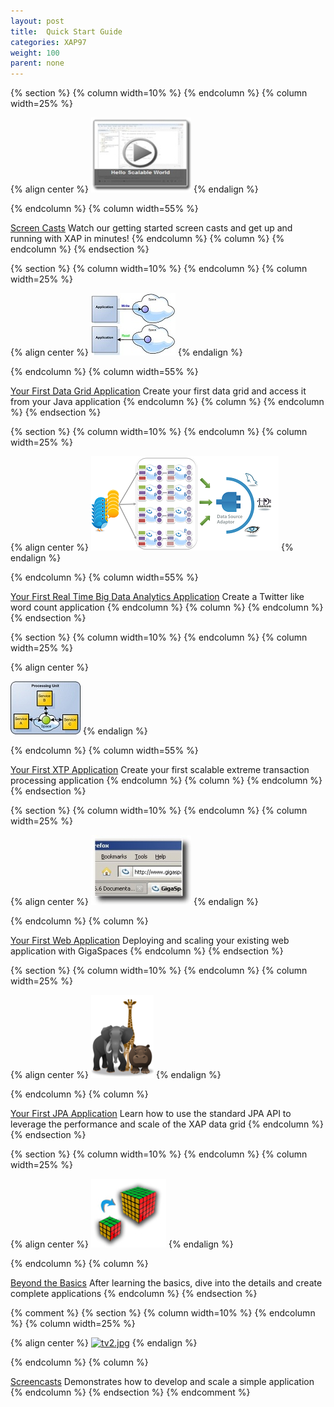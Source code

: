 ```yaml
---
layout: post
title:  Quick Start Guide
categories: XAP97
weight: 100
parent: none
---
```


{% section %}
{% column width=10% %}
{% endcolumn %}
{% column width=25% %}

{% align center %}
[![screencasts-single.jpg](/attachment_files/screencasts-single.jpg)](./screen-casts.html)
{% endalign %}

{% endcolumn %}
{% column width=55% %}

[Screen Casts](./screen-casts.html)
Watch our getting started screen casts and get up and running with XAP in minutes!
{% endcolumn %}
{% column %}
{% endcolumn %}
{% endsection %}

{% section %}
{% column width=10% %}
{% endcolumn %}
{% column width=25% %}

{% align center %}
[![tot-data-grid-logo.jpg](/attachment_files/tot-data-grid-logo.jpg)](./your-first-data-grid-application.html)
{% endalign %}

{% endcolumn %}
{% column width=55% %}

[Your First Data Grid Application](./your-first-data-grid-application.html)
Create your first data grid and access it from your Java application
{% endcolumn %}
{% column %}
{% endcolumn %}
{% endsection %}

{% section %}
{% column width=10% %}
{% endcolumn %}
{% column width=25% %}

{% align center %}
[![rt_arch.png](/attachment_files/rt_arch.png)](./your-first-real-time-big-data-analytics-application.html)
{% endalign %}

{% endcolumn %}
{% column width=55% %}

[Your First Real Time Big Data Analytics Application](./your-first-real-time-big-data-analytics-application.html)
Create a Twitter like word count application
{% endcolumn %}
{% column %}
{% endcolumn %}
{% endsection %}

{% section %}
{% column width=10% %}
{% endcolumn %}
{% column width=25% %}

{% align center %}

[![tot-xtp-logo.jpg](/attachment_files/tot-xtp-logo.jpg)](./your-first-xtp-application.html)
{% endalign %}

{% endcolumn %}
{% column width=55% %}

[Your First XTP Application](./your-first-xtp-application.html)
Create your first scalable extreme transaction processing application
{% endcolumn %}
{% column %}
{% endcolumn %}
{% endsection %}

{% section %}
{% column width=10% %}
{% endcolumn %}
{% column width=25% %}

{% align center %}
[![web-icon.jpg](/attachment_files/web-icon.jpg)](./your-first-web-application.html)
{% endalign %}

{% endcolumn %}
{% column %}

[Your First Web Application](./your-first-web-application.html)
Deploying and scaling your existing web application with GigaSpaces
{% endcolumn %}
{% endsection %}

{% section %}
{% column width=10% %}
{% endcolumn %}
{% column width=25% %}

{% align center %}
[![Your First JPA Application](/attachment_files/animals.png)](./your-first-jpa-application.html)
{% endalign %}

{% endcolumn %}
{% column %}

[Your First JPA Application](./your-first-jpa-application.html)
Learn how to use the standard JPA API to leverage the performance and scale of the XAP data grid
{% endcolumn %}
{% endsection %}

{% section %}
{% column width=10% %}
{% endcolumn %}
{% column width=25% %}

{% align center %}
[![scale2.jpg](/attachment_files/scale2.jpg)](./beyond-the-basics.html)
{% endalign %}

{% endcolumn %}
{% column %}

[Beyond the Basics](./beyond-the-basics.html)
After learning the basics, dive into the details and create complete applications
{% endcolumn %}
{% endsection %}

{% comment %}
{% section %}
{% column width=10% %}
{% endcolumn %}
{% column width=25% %}

{% align center %}
[![tv2.jpg](/attachment_files/tv2.jpg)](./screen-casts.html)
{% endalign %}

{% endcolumn %}
{% column %}

[Screencasts](./screen-casts.html)
Demonstrates how to develop and scale a simple application
{% endcolumn %}
{% endsection %}
{% endcomment %}

